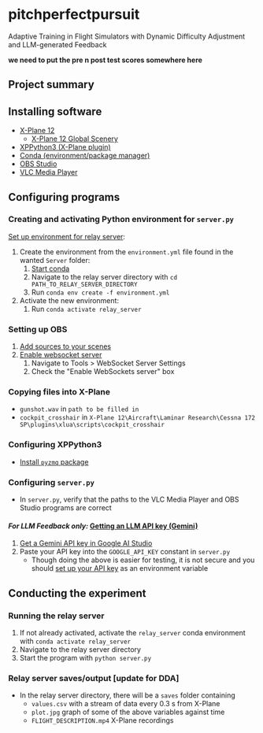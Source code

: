 ﻿# pitchperfectpursuit
Adaptive Training in Flight Simulators with Dynamic Difficulty Adjustment and LLM-generated Feedback

**we need to put the pre n post test scores somewhere here**

## Project summary

## Installing software

- [X-Plane 12](https://store.steampowered.com/app/2014780/XPlane_12/)
	- [X-Plane 12 Global Scenery](https://store.steampowered.com/dlc/2014780/XPlane_12/)
- [XPPython3 (X-Plane plugin)](https://xppython3.readthedocs.io/en/latest/)
- [Conda (environment/package manager)](https://www.anaconda.com/docs/getting-started/miniconda/install "Installing Miniconda")
- [OBS Studio](https://obsproject.com/download)
- [VLC Media Player](https://www.videolan.org/vlc/index.html)

## Configuring programs

### Creating and activating Python environment for `server.py`

[Set up environment for relay server](https://docs.conda.io/projects/conda/en/latest/user-guide/tasks/manage-environments.html#creating-an-environment-from-an-environment-yml-file "creating environment from environment.yml file"):
1. Create the environment from the `environment.yml` file found in the wanted `Server` folder:
	1. [Start conda](https://docs.conda.io/projects/conda/en/stable/user-guide/getting-started.html#starting-conda)
	2. Navigate to the relay server directory with `cd PATH_TO_RELAY_SERVER_DIRECTORY`
	3. Run `conda env create -f environment.yml`
2. Activate the new environment:
	1. Run `conda activate relay_server`

### Setting up OBS

1. [Add sources to your scenes](https://obsproject.com/kb/quick-start-guide)
2. [Enable websocket server](https://obsproject.com/kb/remote-control-guide)
	1. Navigate to Tools > WebSocket Server Settings
	2. Check the "Enable WebSockets server" box

### Copying files into X-Plane

- `gunshot.wav` in `path to be filled in`
- `cockpit_crosshair` in `X-Plane 12\Aircraft\Laminar Research\Cessna 172 SP\plugins\xlua\scripts\cockpit_crosshair`

### Configuring XPPython3

- [Install `pyzmq` package](https://xppython3.readthedocs.io/en/latest/usage/pip.html)

### Configuring `server.py`

- In `server.py`, verify that the paths to the VLC Media Player and OBS Studio programs are correct

#### *For LLM Feedback only:* [Getting an LLM API key (Gemini)](https://ai.google.dev/gemini-api/docs/api-key)

1. [Get a Gemini API key in Google AI Studio](https://aistudio.google.com/app/apikey)
2. Paste your API key into the `GOOGLE_API_KEY` constant in `server.py`
	- Though doing the above is easier for testing, it is not secure and you should [set up your API key](https://ai.google.dev/gemini-api/docs/api-key#set-up-api-key) as an environment variable

## Conducting the experiment

### Running the relay server

1. If not already activated, activate the `relay_server` conda environment with `conda activate relay_server`
2. Navigate to the relay server directory
3. Start the program with `python server.py`

### Relay server saves/output [update for DDA]

- In the relay server directory, there will be a `saves` folder containing
	- `values.csv` with a stream of data every 0.3 s from X-Plane
	- `plot.jpg` graph of some of the above variables against time
	- `FLIGHT_DESCRIPTION.mp4` X-Plane recordings
